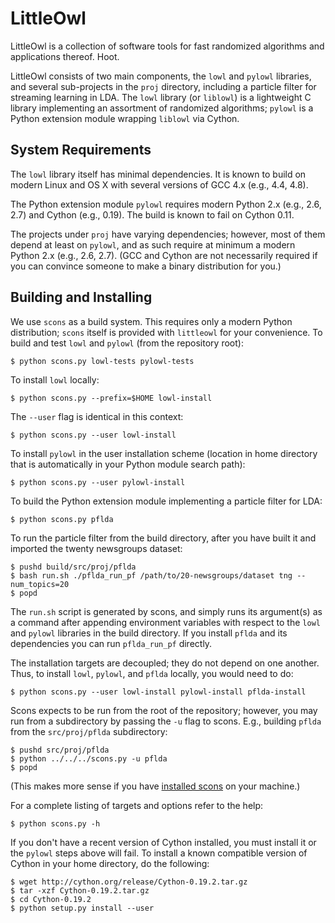 LittleOwl
=========

LittleOwl is a collection of software tools for fast randomized algorithms and applications thereof.  Hoot.

LittleOwl consists of two main components, the `lowl` and `pylowl` libraries, and several sub-projects in the `proj` directory, including a particle filter for streaming learning in LDA.  The `lowl` library (or `liblowl`) is a lightweight C library implementing an assortment of randomized algorithms; `pylowl` is a Python extension module wrapping `liblowl` via Cython.

System Requirements
-------------------

The `lowl` library itself has minimal dependencies.  It is known to build on modern Linux and OS X with several versions of GCC 4.x (e.g., 4.4, 4.8).

The Python extension module `pylowl` requires modern Python 2.x (e.g., 2.6, 2.7) and Cython (e.g., 0.19).  The build is known to fail on Cython 0.11.

The projects under `proj` have varying dependencies; however, most of them depend at least on `pylowl`, and as such require at minimum a modern Python 2.x (e.g., 2.6, 2.7).  (GCC and Cython are not necessarily required if you can convince someone to make a binary distribution for you.)

Building and Installing
-----------------------

We use `scons` as a build system.  This requires only a modern Python distribution; `scons` itself is provided with `littleowl` for your convenience.  To build and test `lowl` and `pylowl` (from the repository root):

```
$ python scons.py lowl-tests pylowl-tests
```

To install `lowl` locally:

```
$ python scons.py --prefix=$HOME lowl-install
```

The `--user` flag is identical in this context:

```
$ python scons.py --user lowl-install
```

To install `pylowl` in the user installation scheme (location in home directory that is automatically in your Python module search path):

```
$ python scons.py --user pylowl-install
```

To build the Python extension module implementing a particle filter for LDA:

```
$ python scons.py pflda
```

To run the particle filter from the build directory, after you have built it and imported the twenty newsgroups dataset:

```
$ pushd build/src/proj/pflda
$ bash run.sh ./pflda_run_pf /path/to/20-newsgroups/dataset tng --num_topics=20
$ popd
```

The `run.sh` script is generated by scons, and simply runs its argument(s) as a command after appending environment variables with respect to the `lowl` and `pylowl` libraries in the build directory.  If you install `pflda` and its dependencies you can run `pflda_run_pf` directly.

The installation targets are decoupled; they do not depend on one another.  Thus, to install `lowl`, `pylowl`, and `pflda` locally, you would need to do:

```
$ python scons.py --user lowl-install pylowl-install pflda-install
```

Scons expects to be run from the root of the repository; however, you may run from a subdirectory by passing the `-u` flag to scons.  E.g., building `pflda` from the `src/proj/pflda` subdirectory:

```
$ pushd src/proj/pflda
$ python ../../../scons.py -u pflda
$ popd
```

(This makes more sense if you have [installed scons](http://scons.org/download.php) on your machine.)

For a complete listing of targets and options refer to the help:

```
$ python scons.py -h
```

If you don't have a recent version of Cython installed, you must install it or the `pylowl` steps above will fail.  To install a known compatible version of Cython in your home directory, do the following:

```
$ wget http://cython.org/release/Cython-0.19.2.tar.gz
$ tar -xzf Cython-0.19.2.tar.gz
$ cd Cython-0.19.2
$ python setup.py install --user
```
